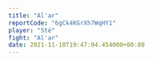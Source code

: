 ```yaml
---
title: "Al'ar"
reportCode: "6gCk4KGrXh7WqHY1"
player: "Sté"
fight: "Al'ar"
date: 2021-11-10T19:47:04.454000+00:00
---
```

